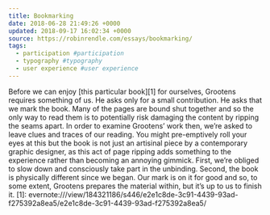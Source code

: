 ```yaml
---
title: Bookmarking
date: 2018-06-28 21:49:26 +0000
updated: 2018-09-17 16:02:34 +0000
source: https://robinrendle.com/essays/bookmarking/
tags:
  - participation #participation
  - typography #typography
  - user experience #user experience
---
```

Before we can enjoy [this particular book][1] for ourselves, Grootens requires something of us. He asks only for a small contribution.He asks that we mark the book.Many of the pages are bound shut together and so the only way to read them is to potentially risk damaging the content by ripping the seams apart. In order to examine Grootens’ work then, we’re asked to leave clues and traces of our reading. You might pre-emptively roll your eyes at this but the book is not just an artisinal piece by a contemporary graphic designer, as this act of page ripping adds something to the experience rather than becoming an annoying gimmick. First, we’re obliged to slow down and consciously take part in the unbinding. Second, the book is physically different since we began. Our mark is on it for good and so, to some extent, Grootens prepares the material within, but it’s up to us to finish it.
[1]: evernote:///view/184321186/s446/e2e1c8de-3c91-4439-93ad-f275392a8ea5/e2e1c8de-3c91-4439-93ad-f275392a8ea5/